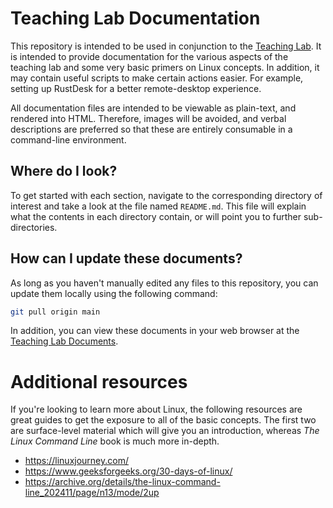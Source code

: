 # Teaching Lab Documentation

This repository is intended to be used in conjunction to the [Teaching Lab](https://github.com/stew3254/teaching-lab). It is intended to provide documentation for the various aspects of the teaching lab and some very basic primers on Linux concepts. In addition, it may contain useful scripts to make certain actions easier. For example, setting up RustDesk for a better remote-desktop experience.

All documentation files are intended to be viewable as plain-text, and rendered into HTML. Therefore, images will be avoided, and verbal descriptions are preferred so that these are entirely consumable in a command-line environment.

## Where do I look?

To get started with each section, navigate to the corresponding directory of interest and take a look at the file named `README.md`. This file will explain what the contents in each directory contain, or will point you to further sub-directories.

## How can I update these documents?

As long as you haven't manually edited any files to this repository, you can update them locally using the following command:
```bash
git pull origin main
```

In addition, you can view these documents in your web browser at the [Teaching Lab Documents](https://github.com/stew3254/teaching-lab-docs).

# Additional resources

If you're looking to learn more about Linux, the following resources are great guides to get the exposure to all of the basic concepts. The first two are surface-level material which will give you an introduction, whereas *The Linux Command Line* book is much more in-depth.

- https://linuxjourney.com/
- https://www.geeksforgeeks.org/30-days-of-linux/
- https://archive.org/details/the-linux-command-line_202411/page/n13/mode/2up